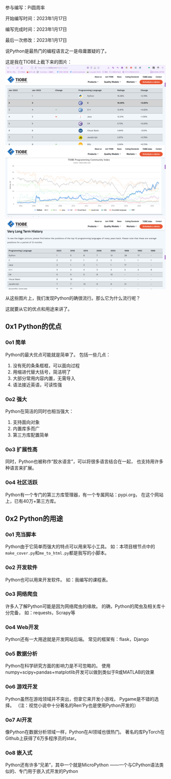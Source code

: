 <aside>
<p>参与编写：Pi圆周率</p>
<p>开始编写时间：2023年1月17日</p>
<p>编写完成时间：2023年1月17日</p>
<p>最后一次修改：2023年1月17日</p>
</aside>

说Python是最热门的编程语言之一是毋庸置疑的了。

这是我在TIOBE上截下来的图片：
![排名](img/2023-01-17%20173642.png)
![趋势图](img/2023-01-17%20173815.png)
![趋势表](img/2023-01-17%20174247.png)

从这些图片上，我们发现Python的确很流行。那么它为什么流行呢？

这就要从它的优点和用途来讲了。

## 0x1 Python的优点
### 0o1 简单
Python的最大优点可能就是简单了。
包括一些几点：

1. 没有死的条条框框，可以面向过程
2. 用缩进代替大括号，简洁明了
3. 大部分常用内容内置，无需导入
4. 语法接近英语，可读性强

### 0o2 强大
Python在简洁的同时也相当强大：

1. 支持面向对象
2. 内置库多而广
3. 第三方库配置简单

### 0o3 扩展性高
同时，Python也被称作“胶水语言”，可以将很多语言结合在一起，
也支持用许多种语言来扩展。
### 0o4 社区活跃
Python有一个专门的第三方库管理器，有一个专属网站：pypi.org，
在这个网站上，已有40万+第三方库。

## 0x2 Python的用途
### 0o1 充当脚本
Python由于它简单而强大的特点可以用来写小工具。
如：本项目根节点中的`make_cover.py`和`me_to_html.py`都是我写的小脚本。
### 0o2 开发软件
Python也可以用来开发软件。
如：我编写的课程表。
### 0o3 网络爬虫
许多人了解Python可能是因为网络爬虫的缘故。
的确，Python的爬虫及相关库十分完备，
如：requests，Scrapy等
### 0o4 Web开发
Python还有一大用途就是开发网站后端。
常见的框架有：flask，Django
### 0o5 数据分析
Python在科学研究方面的影响力是不可忽略的。
使用numpy+scipy+pandas+matplotlib开发可以做到类似于R或MATLAB的效果
### 0o6 游戏开发
Python虽然在游戏领域并不突出，但拿它来开发小游戏，
Pygame是不错的选择。
（注：视觉小说中十分著名的Ren'Py也是使用Python开发的）
### 0o7 AI开发
像Python在数据分析领域一样，Python在AI领域也很热门。
著名的库PyTorch在Github上获得了6万多程序员的star。
### 0o8 嵌入式
Python还有许多“兄弟”，其中一个就是MicroPython
——一个与CPython语法类似的、专门用于嵌入式开发的Python
